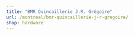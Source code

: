 ```yaml
---
title: "BMR Quincaillerie J.R. Grégoire"
url: /montreal/bmr-quincaillerie-j-r-gregoire/
shop: hardware
---
```


